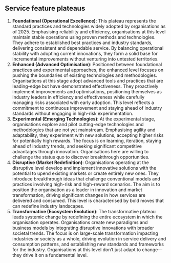 ## Service feature plateaus

1. **Foundational (Operational Excellence)**: This plateau represents the standard practices and technologies widely
   adopted by organisations as of 2025. Emphasising reliability and efficiency, organisations at this level maintain
   stable operations using proven methods and technologies. They adhere to established best practices and industry
   standards, delivering consistent and dependable service. By balancing operational stability with adopting current
   innovations, they form a solid base for incremental improvements without venturing into untested territories.
2. **Enhanced (Advanced Optimisation)**: Positioned between foundational practices and experimental approaches, the
   enhanced level focuses on pushing the boundaries of existing technologies and methodologies. Organisations at this
   stage adopt advanced tools and practices that are leading-edge but have demonstrated effectiveness. They proactively
   implement improvements and optimisations, positioning themselves as industry leaders in efficiency and effectiveness
   while carefully managing risks associated with early adoption. This level reflects a commitment to continuous
   improvement and staying ahead of industry standards without engaging in high-risk experimentation.
3. **Experimental (Emerging Technologies)**: At the experimental stage, organisations explore and pilot cutting-edge
   technologies and methodologies that are not yet mainstream. Emphasising agility and adaptability, they experiment
   with new solutions, accepting higher risks for potentially high rewards. The focus is on learning, iteration, staying
   ahead of industry trends, and seeking significant competitive advantages through innovation. Organisations here are
   willing to challenge the status quo to discover breakthrough opportunities.
4. **Disruptive (Market Redefinition)**: Organisations operating at the disruptive level develop and implement
   innovative solutions with the potential to upend existing markets or create entirely new ones. They introduce
   breakthrough ideas that challenge conventional models and practices involving high-risk and high-reward scenarios.
   The aim is to position the organisation as a leader in innovation and market transformation, driving significant
   changes in how services are delivered and consumed. This level is characterised by bold moves that can redefine
   industry landscapes.
5. **Transformative (Ecosystem Evolution)**: The transformative plateau leads systemic change by redefining the entire
   ecosystem in which the organisation operates. Organisations create new paradigms and business models by integrating
   disruptive innovations with broader societal trends. The focus is on large-scale transformation impacting industries
   or society as a whole, driving evolution in service delivery and consumption patterns, and establishing new standards
   and frameworks for the industry. Organisations at this level don’t just adapt to change—they drive it on a
   fundamental level.
